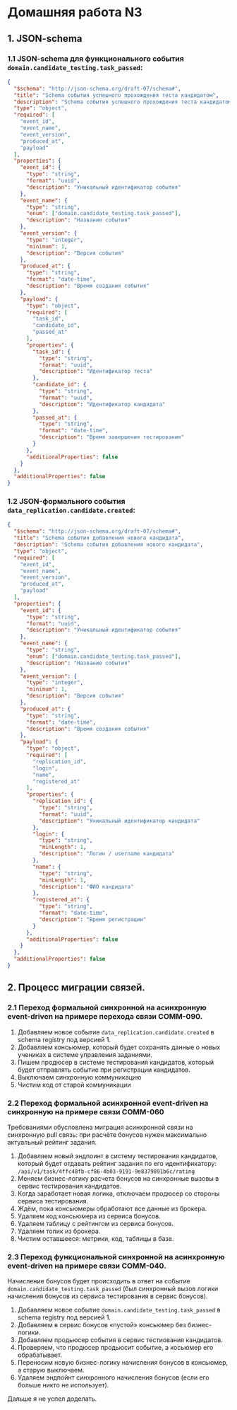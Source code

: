 Домашняя работа N3
==================

## 1. JSON-schema

### 1.1 JSON-schema для функционального события `domain.candidate_testing.task_passed`:

```json
{
  "$schema": "http://json-schema.org/draft-07/schema#",
  "title": "Schema события успешного прохождения теста кандидатом",
  "description": "Schema события успешного прохождения теста кандидатом",
  "type": "object",
  "required": [
    "event_id",
    "event_name",
    "event_version",
    "produced_at",
    "payload"
  ],
  "properties": {
    "event_id": {
      "type": "string",
      "format": "uuid",
      "description": "Уникальный идентификатор события"
    },
    "event_name": {
      "type": "string",
      "enum": ["domain.candidate_testing.task_passed"],
      "description": "Название события"
    },
    "event_version": {
      "type": "integer",
      "minimum": 1,
      "description": "Версия события"
    },
    "produced_at": {
      "type": "string",
      "format": "date-time",
      "description": "Время создания события"
    },
    "payload": {
      "type": "object",
      "required": [
        "task_id",
        "candidate_id",
        "passed_at"
      ],
      "properties": {
        "task_id": {
          "type": "string",
          "format": "uuid",
          "description": "Идентификатор теста"
        },
        "candidate_id": {
          "type": "string",
          "format": "uuid",
          "description": "Идентификатор кандидата"
        },
        "passed_at": {
          "type": "string",
          "format": "date-time",
          "description": "Время завершения тестирования"
        }
      },
      "additionalProperties": false
    }
  },
  "additionalProperties": false
}
```

### 1.2 JSON-формального события `data_replication.candidate.created`:

```json
{
  "$schema": "http://json-schema.org/draft-07/schema#",
  "title": "Schema события добавления нового кандидата",
  "description": "Schema события добавления нового кандидата",
  "type": "object",
  "required": [
    "event_id",
    "event_name",
    "event_version",
    "produced_at",
    "payload"
  ],
  "properties": {
    "event_id": {
      "type": "string",
      "format": "uuid",
      "description": "Уникальный идентификатор события"
    },
    "event_name": {
      "type": "string",
      "enum": ["domain.candidate_testing.task_passed"],
      "description": "Название события"
    },
    "event_version": {
      "type": "integer",
      "minimum": 1,
      "description": "Версия события"
    },
    "produced_at": {
      "type": "string",
      "format": "date-time",
      "description": "Время создания события"
    },
    "payload": {
      "type": "object",
      "required": [
        "replication_id",
        "login",
        "name",
        "registered_at"
      ],
      "properties": {
        "replication_id": {
          "type": "string",
          "format": "uuid",
          "description": "Уникальный идентификатор кандидата"
        },
        "login": {
          "type": "string",
          "minLength": 1,
          "description": "Логин / username кандидата"
        },
        "name": {
          "type": "string",
          "minLength": 1,
          "description": "ФИО кандидата"
        },
        "registered_at": {
          "type": "string",
          "format": "date-time",
          "description": "Время регистрации"
        }
      },
      "additionalProperties": false
    }
  },
  "additionalProperties": false
}
```


## 2. Процесс миграции связей.

### 2.1 Переход формальной синхронной на асинхронную event-driven на примере перехода связи COMM-090.

1. Добавляем новое событие `data_replication.candidate.created` в schema registry под версией 1.
2. Добавляем консьюмер, который будет сохранять данные о новых учениках в системе управления заданиями.
3. Пишем продюсер в системе тестирования кандидатов, который будет отправлять событие при регистрации кандидатов.
4. Выключаем синхронную коммуникацию
5. Чистим код от старой коммуникации

### 2.2 Переход формальной асинхронной event-driven на синхронную на примере связи COMM-060

Требованиями обусловлена миграция асинхронной связи на синхронную pull связь: при расчёте бонусов нужен максимально
актуальный рейтинг задания.

1. Добавляем новый эндпоинт в систему тестирования кандидатов, который будет отдавать рейтинг задания по его идентификатору:
`/api/v1/task/4ffc48fb-cf86-4b03-9191-9e8379891b6c/rating`
2. Меняем бизнес-логику расчета бонусов на синхронные вызовы в сервис тестирования кандидатов.
3. Когда заработает новая логика, отключаем продюсер со стороны сервиса тестирования.
4. Ждём, пока консьюмеры обработают все данные из брокера.
5. Удаляем код консьюмера из сервиса бонусов.
6. Удаляем таблицу с рейтингом из сервиса бонусов.
7. Удаляем топик из брокера.
8. Чистим оставшееся: метрики, код, таблицы в базе.

### 2.3 Переход функциональной синхронной на асинхронную event-driven на примере связи COMM-040.

Начисление бонусов будет происходить в ответ на событие `domain.candidate_testing.task_passed`
(был синхронный вызов логики начисления бонусов из сервиса тестирования в сервис бонусов).

1. Добавляем новое событие `domain.candidate_testing.task_passed` в schema registry под версией 1.
2. Добавляем в сервис бонусов «пустой» консьюмер без бизнес-логики.
3. Добавляем продьюсер события в сервис тестиования кандидатов.
4. Проверяем, что продюсер продьюсит событие, а косьюмер его обрабатывает.
5. Переносим новую бизнес-логику начисления бонусов в консьюмер, а старую выключаем.
6. Удаляем эндпойнт синхронного начисления бонусов (если его больше никто не использует).


Дальше я не успел доделать.
